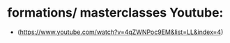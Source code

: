 # formations/ masterclasses Youtube:

- (https://www.youtube.com/watch?v=4qZWNPoc9EM&list=LL&index=4)
